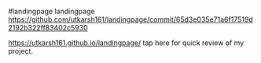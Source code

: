 #landingpage
landingpage
https://github.com/utkarsh161/landingpage/commit/65d3e035e71a6f17519d2192b322ff83402c5930

https://utkarsh161.github.io/landingpage/ tap here for quick review of my project.
